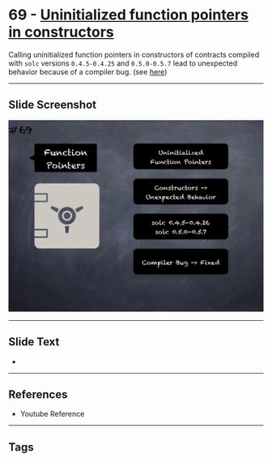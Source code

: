 # 69 - [Uninitialized function pointers in constructors](Uninitialized%20function%20pointers%20in%20constructors.md)

Calling uninitialized function pointers in constructors of contracts compiled with `solc` versions `0.4.5-0.4.25` and `0.5.0-0.5.7` lead to unexpected behavior because of a compiler bug. (see [here](https://github.com/crytic/slither/wiki/Detector-Documentation#uninitialized-function-pointers-in-constructors))
___
## Slide Screenshot
![069.png](../images/pitfalls_and_best_practices101/069.png)
___
## Slide Text
- 
___
## References
- Youtube Reference
___
## Tags